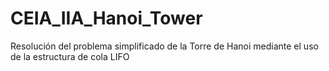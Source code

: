 # CEIA_IIA_Hanoi_Tower
Resolución del problema simplificado de la Torre de Hanoi mediante el uso de la estructura de cola LIFO
